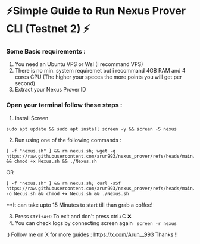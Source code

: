 # ⚡️Simple Guide to Run Nexus Prover CLI (Testnet 2)  ⚡️

### Some Basic requirements : 
1. You need an Ubuntu VPS or Wsl (I recommand VPS)
2. There is no min. system requiremet but i recommand 4GB RAM and 4 cores CPU (The higher your speces the more points you will get per second)
3. Extract your Nexus Prover ID

### Open your terminal follow these steps : 
1. Install Screen 
```
sudo apt update && sudo apt install screen -y && screen -S nexus
```
2. Run using one of the following commands :
```
[ -f "nexus.sh" ] && rm nexus.sh; wget -q https://raw.githubusercontent.com/arun993/nexus_prover/refs/heads/main/Nexus.sh && chmod +x Nexus.sh && ./Nexus.sh
```
 OR           
```
[ -f "nexus.sh" ] && rm nexus.sh; curl -sSf https://raw.githubusercontent.com/arun993/nexus_prover/refs/heads/main/Nexus.sh -o Nexus.sh && chmod +x Nexus.sh && ./Nexus.sh
```
**It can take upto 15 Minutes to start till than grab a coffee!

3. Press ```Ctrl+A+D``` To exit and don't press ctrl+C ❌
4. You can check logs by connecting screen again ``` screen -r nexus``` 

:) Follow me on X for more guides : https://x.com/Arun__993  Thanks !!

